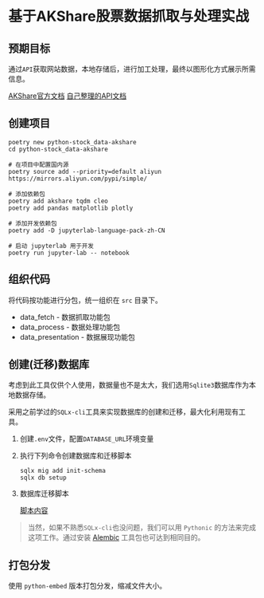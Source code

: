# 基于AKShare股票数据抓取与处理实战



## 预期目标

通过`API`获取网站数据，本地存储后，进行加工处理，最终以图形化方式展示所需信息。

[AKShare官方文档](https://www.akshare.xyz/)  [自己整理的API文档](./AKShare_API.md)



## 创建项目

```shell
poetry new python-stock_data-akshare
cd python-stock_data-akshare

# 在项目中配置国内源
poetry source add --priority=default aliyun https://mirrors.aliyun.com/pypi/simple/

# 添加依赖包
poetry add akshare tqdm cleo
poetry add pandas matplotlib plotly

# 添加开发依赖包
poetry add -D jupyterlab-language-pack-zh-CN

# 启动 jupyterlab 用于开发
poetry run jupyter-lab -- notebook
```



## 组织代码

将代码按功能进行分包，统一组织在 `src` 目录下。

- data_fetch - 数据抓取功能包
- data_process - 数据处理功能包
- data_presentation - 数据展现功能包



## 创建(迁移)数据库

考虑到此工具仅供个人使用，数据量也不是太大，我们选用`Sqlite3`数据库作为本地数据存储。

采用之前学过的`SQLx-cli`工具来实现数据库的创建和迁移，最大化利用现有工具。

1. 创建`.env`文件，配置`DATABASE_URL`环境变量

2. 执行下列命令创建数据库和迁移脚本
    ```shell
    sqlx mig add init-schema
    sqlx db setup
    ```
    
3. 数据库迁移脚本

    [脚本内容](./migrations/20230810012950_init-schema.sql)

> 当然，如果不熟悉`SQLx-cli`也没问题，我们可以用 `Pythonic` 的方法来完成这项工作。通过安装 [Alembic](https://alembic.sqlalchemy.org/) 工具包也可达到相同目的。



## 打包分发

使用 `python-embed` 版本打包分发，缩减文件大小。
